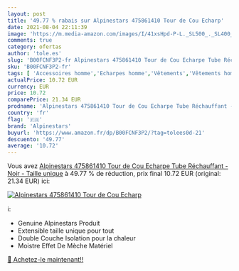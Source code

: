 ```yaml
---
layout: post
title: '49.77 % rabais sur Alpinestars 475861410 Tour de Cou Echarp'
date: 2021-08-04 22:11:39
image: 'https://m.media-amazon.com/images/I/41xsHpd-P-L._SL500_._SL400_.jpg'
comments: true
category: ofertas
author: 'tole.es'
slug: 'B00FCNF3P2-fr Alpinestars 475861410 Tour de Cou Echarpe Tube Réchauffant...'
sku: 'B00FCNF3P2-fr'
tags: [ 'Accessoires homme','Echarpes homme','Vêtements','Vêtements homme','alpinestars', ]
actualPrice: 10.72 EUR
currency: EUR
price: 10.72
comparePrice: 21.34 EUR
prodname: 'Alpinestars 475861410 Tour de Cou Echarpe Tube Réchauffant - Noir - Taille unique'
country: 'fr'
flag: '🇫🇷'
brand: 'Alpinestars'
buyurl: 'https://www.amazon.fr/dp/B00FCNF3P2/?tag=tolees0d-21'
descuento: '49.77'
average: '10.72'
---
```


Vous avez [Alpinestars 475861410 Tour de Cou Echarpe Tube Réchauffant - Noir - Taille unique](https://www.amazon.fr/dp/B00FCNF3P2/?tag=tolees0d-21)  à  49.77 % de réduction, prix final  10.72 EUR (original: 21.34 EUR) ici:

[![Alpinestars 475861410 Tour de Cou Echarp](https://m.media-amazon.com/images/I/41xsHpd-P-L._SL500_._SL400_.jpg)](https://www.amazon.fr/dp/B00FCNF3P2/?tag=tolees0d-21)

ℹ️:

- Genuine Alpinestars Produit
- Extensible taille unique pour tout
- Double Couche Isolation pour la chaleur
- Moistre Effet De Mèche Matériel

[🛒 Achetez-le maintenant!!](https://www.amazon.fr/dp/B00FCNF3P2/?tag=tolees0d-21)
